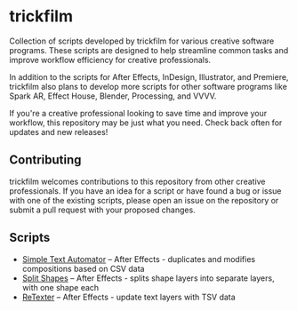 # trickfilm
Collection of scripts developed by trickfilm for various creative software programs. These scripts are designed to help streamline common tasks and improve workflow efficiency for creative professionals.

In addition to the scripts for After Effects, InDesign, Illustrator, and Premiere, trickfilm also plans to develop more scripts for other software programs like Spark AR, Effect House, Blender, Processing, and VVVV.

If you're a creative professional looking to save time and improve your workflow, this repository may be just what you need. Check back often for updates and new releases!

## Contributing

trickfilm welcomes contributions to this repository from other creative professionals. If you have an idea for a script or have found a bug or issue with one of the existing scripts, please open an issue on the repository or submit a pull request with your proposed changes.

## Scripts
* [Simple Text Automator](https://github.com/ffffibo/trickfilm/blob/24552e8c9fd8f7551705be27c6547f694879c7da/after%20effects/Simple%20Text%20Automator/simple-text-automator-1-0.jsx) – After Effects - duplicates and modifies compositions based on CSV data
* [Split Shapes](https://github.com/ffffibo/trickfilm/blob/24552e8c9fd8f7551705be27c6547f694879c7da/after%20effects/Split%20Shapes/split-shapes-1-0.jsx) – After Effects - splits shape layers into separate layers, with one shape each
* [ReTexter](https://github.com/ffffibo/trickfilm/blob/24552e8c9fd8f7551705be27c6547f694879c7da/after%20effects/ReTexter/retexter-1-0.jsx) – After Effects - update text layers with TSV data
